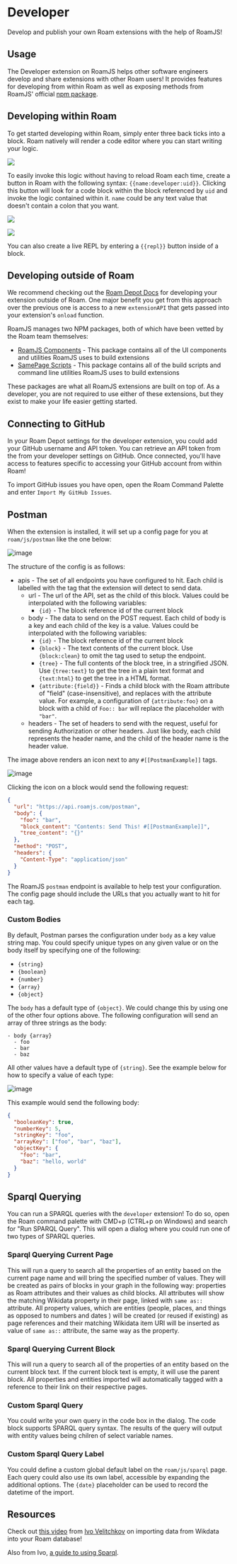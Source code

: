 # Developer

Develop and publish your own Roam extensions with the help of RoamJS!

## Usage

The Developer extension on RoamJS helps other software engineers develop and share extensions with other Roam users! It provides features for developing from within Roam as well as exposing methods from RoamJS' official [npm package](https://npmjs.com/roamjs-components).

## Developing within Roam

To get started developing within Roam, simply enter three back ticks into a block. Roam natively will render a code editor where you can start writing your logic.

![](https://github.com/RoamJS/developer/assets/3792666/40d2e6d6-4835-49b6-832c-f7e12ed2a36d)

To easily invoke this logic without having to reload Roam each time, create a button in Roam with the following syntax: `{{name:developer:uid}}`. Clicking this button will look for a code block within the block referenced by `uid` and invoke the logic contained within it. `name` could be any text value that doesn't contain a colon that you want.

![](https://github.com/RoamJS/developer/assets/3792666/ef89d604-126a-4375-a0d6-758920886e5b)

![](https://github.com/RoamJS/developer/assets/3792666/7ed3302c-bb95-40fb-8948-d507b4cbfca9)

You can also create a live REPL by entering a `{{repl}}` button inside of a block.

## Developing outside of Roam

We recommend checking out the [Roam Depot Docs](https://roamresearch.com/#/app/developer-documentation/page/5BB8h4I7b) for developing your extension outside of Roam. One major benefit you get from this approach over the previous one is access to a new `extensionAPI` that gets passed into your extension's `onload` function.

RoamJS manages two NPM packages, both of which have been vetted by the Roam team themselves:

- [RoamJS Components](https://npmjs.com/roamjs-components) - This package contains all of the UI components and utilities RoamJS uses to build extensions
- [SamePage Scripts](https://www.npmjs.com/package/@samepage/scripts) - This package contains all of the build scripts and command line utilities RoamJS uses to build extensions

These packages are what all RoamJS extensions are built on top of. As a developer, you are not required to use either of these extensions, but they exist to make your life easier getting started.

## Connecting to GitHub

In your Roam Depot settings for the developer extension, you could add your GitHub username and API token. You can retrieve an API token from the from your developer settings on GitHub. Once connected, you'll have access to features specific to accessing your GitHub account from within Roam!

To import GitHub issues you have open, open the Roam Command Palette and enter `Import My GitHub Issues`.

## Postman

When the extension is installed, it will set up a config page for you at `roam/js/postman` like the one below:

![image](https://github.com/RoamJS/developer/assets/3792666/22ce3424-c00c-41c8-b23a-6f93182fcc13)

The structure of the config is as follows:

- apis - The set of all endpoints you have configured to hit. Each child is labelled with the tag that the extension will detect to send data.
  - url - The url of the API, set as the child of this block. Values could be interpolated with the following variables:
    - `{id}` - The block reference id of the current block
  - body - The data to send on the POST request. Each child of body is a key and each child of the key is a value. Values could be interpolated with the following variables:
    - `{id}` - The block reference id of the current block
    - `{block}` - The text contents of the current block. Use `{block:clean}` to omit the tag used to setup the endpoint.
    - `{tree}` - The full contents of the block tree, in a stringified JSON. Use `{tree:text}` to get the tree in a plain text format and `{text:html}` to get the tree in a HTML format.
    - `{attribute:{field}}` - Finds a child block with the Roam attribute of "field" (case-insensitive), and replaces with the attribute value. For example, a configuration of `{attribute:foo}` on a block with a child of `Foo:: bar` will replace the placeholder with `"bar"`.
  - headers - The set of headers to send with the request, useful for sending Authorization or other headers. Just like body, each child represents the header name, and the child of the header name is the header value.

The image above renders an icon next to any `#[[PostmanExample]]` tags.

![image](https://github.com/RoamJS/developer/assets/3792666/7911f95b-1a5d-4382-804b-75c72516760e)

Clicking the icon on a block would send the following request:

```json
{
  "url": "https://api.roamjs.com/postman",
  "body": {
    "foo": "bar",
    "block_content": "Contents: Send This! #[[PostmanExample]]",
    "tree_content": "{}"
  },
  "method": "POST",
  "headers": {
    "Content-Type": "application/json"
  }
}
```

The RoamJS `postman` endpoint is available to help test your configuration. The config page should include the URLs that you actually want to hit for each tag.

### Custom Bodies

By default, Postman parses the configuration under `body` as a key value string map. You could specify unique types on any given value or on the body itself by specifying one of the following:

- `{string}`
- `{boolean}`
- `{number}`
- `{array}`
- `{object}`

The `body` has a default type of `{object}`. We could change this by using one of the other four options above. The following configuration will send an array of three strings as the body:

```
- body {array}
  - foo
  - bar
  - baz
```

All other values have a default type of `{string}`. See the example below for how to specify a value of each type:

![image](https://github.com/RoamJS/developer/assets/3792666/2674e944-32b3-4cc0-8360-2a085f5da80c)

This example would send the following body:

```json
{
  "booleanKey": true,
  "numberKey": 5,
  "stringKey": "foo",
  "arrayKey": ["foo", "bar", "baz"],
  "objectKey": {
    "foo": "bar",
    "baz": "hello, world"
  }
}
```

## Sparql Querying

You can run a SPARQL queries with the `developer` extension! To do so, open the Roam command palette with CMD+p (CTRL+p on Windows) and search for "Run SPARQL Query". This will open a dialog where you could run one of two types of SPARQL queries.

### Sparql Querying Current Page

This will run a query to search all the properties of an entity based on the current page name and will bring the specified number of values. They will be created as pairs of blocks in your graph in the following way: properties as Roam attributes and their values as child blocks. All attributes will show the matching Wikidata property in their page, linked with `same as::` attribute. All property values, which are entities (people, places, and things as opposed to numbers and dates ) will be created (or reused if existing) as page references and their matching Wikidata item URI will be inserted as value of `same as::` attribute, the same way as the property.

### Sparql Querying Current Block

This will run a query to search all of the properties of an entity based on the current block text. If the current block text is empty, it will use the parent block. All properties and entities imported will automatically tagged with a reference to their link on their respective pages.

### Custom Sparql Query

You could write your own query in the code box in the dialog. The code block supports SPARQL query syntax. The results of the query will output with entity values being chilren of select variable names.

### Custom Sparql Query Label

You could define a custom global default label on the `roam/js/sparql` page. Each query could also use its own label, accessible by expanding the additional options. The `{date}` placeholder can be used to record the datetime of the import.

## Resources

Check out [this video](https://www.youtube.com/watch?v=SjGHqTQAhPE) from [Ivo Velitchkov](https://twitter.com/kvistgaard/status/1430161802214748164) on importing data from Wikdata into your Roam database!

Also from Ivo, [a guide to using Sparql](https://kvistgaard.github.io/sparql/).
